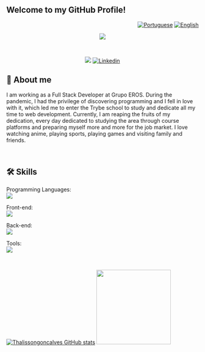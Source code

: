 ## Welcome to my GitHub Profile!

<div align="right">

  [![Portuguese](https://flagsapi.com/BR/flat/32.png)](README.md)
  [![English](https://flagsapi.com/US/flat/32.png)](README-EN.md)
  
</div>

<p align="center">
  <a href="https://github.com/thalissongoncalves/readme-typing-svg">
    <img src="https://readme-typing-svg.demolab.com/?lines=Thálisson%20Gonçalves;Full-Stack%20Developer%20;thalissongdev@gmail.com;Always%20learning%20new%20things&font=Fira%20Code;&center=true&width=440&height=45&color=00FA9ACenter=true&pause=1000&size=22" />
  </a>
</p>

<br/>

<p align="center">
    <a href="https://thalisson-goncalves.vercel.app"><img src="https://img.shields.io/badge/Portfolio-%23000000.svg?style=for-the-badge&logo=firefox&logoColor=#FF7139" /></a>
    <a href="https://www.linkedin.com/in/thalissongoncalves/"><img alt="Linkedin" src="https://img.shields.io/badge/linkedin-%230077B5.svg?style=for-the-badge&logo=linkedin&logoColor=white"></a>
</p>

<h2>🔎 About me</h2>

<p>
   I am working as a Full Stack Developer at Grupo EROS. During the pandemic, I had the privilege of discovering programming and I fell in love with it, which led me to enter the Trybe school to study and dedicate all my time to web development. Currently, I am reaping the fruits of my dedication, every day dedicated to studying the area through course platforms and preparing myself more and more for the job market. I love watching anime, playing sports, playing games and visiting family and friends.
</p>

<br/>
  
<h2>🛠️ Skills</h2>

  <p>
    Programming Languages: <br/>
      <a href="https://skillicons.dev"><img src="https://skillicons.dev/icons?i=js,py" /></a>
  </p>

  <p>
    Front-end: <br/>
      <a href="https://skillicons.dev"><img src="https://skillicons.dev/icons?i=html,css,react,bootstrap" /></a>
  </p>

  <p>
    Back-end: <br/>
      <a href="https://skillicons.dev"><img src="https://skillicons.dev/icons?i=docker,mysql,npm,nodejs" /></a>
  </p>

  <p>
    Tools: <br/>
      <a href="https://skillicons.dev"><img src="https://skillicons.dev/icons?i=git,github,githubactions,vscode,vercel" /></a>
  </p>

  <br />
  
  <a href="#" align="center">[![Thalissongoncalves GitHub stats](https://github-readme-stats.vercel.app/api?username=thalissongoncalves&show_icons=true&theme=dark#gh-dark-mode-only)](https://github.com/thalissongoncalves/github-readme-stats)</a>
  <a href="#" align="center"><img height="195em" src="https://github-readme-stats.vercel.app/api/top-langs/?username=thalissongoncalves&layout=compact&langs_count=7&theme=github_dark"/></a>

